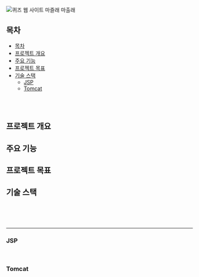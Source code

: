 ![퀴즈 웹 사이트 마즐래 마출래](https://capsule-render.vercel.app/api?type=waving&color=auto&height=300&section=header&text=퀴즈%20웹%20사이트%20마즐래%20마출래&fontSize=40)


## 목차
- [목차](#목차)
- [프로젝트 개요](#프로젝트-개요)
- [주요 기능](#주요-기능)
- [프로젝트 목표](#프로젝트-목표)
- [기술 스택](#기술-스택)
  - [JSP](#jsp)
  - [Tomcat](#tomcat)

<br>
<br>

## 프로젝트 개요

## 주요 기능

## 프로젝트 목표

## 기술 스택

<br>
<br>
<br>

***
### JSP

<br>

### Tomcat